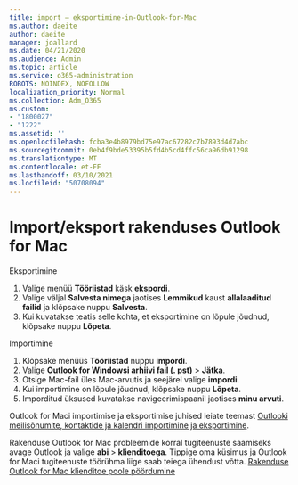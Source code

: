 ```yaml
---
title: import – eksportimine-in-Outlook-for-Mac
ms.author: daeite
author: daeite
manager: joallard
ms.date: 04/21/2020
ms.audience: Admin
ms.topic: article
ms.service: o365-administration
ROBOTS: NOINDEX, NOFOLLOW
localization_priority: Normal
ms.collection: Adm_O365
ms.custom:
- "1800027"
- "1222"
ms.assetid: ''
ms.openlocfilehash: fcba3e4b8979bd75e97ac67282c7b7893d4d7abc
ms.sourcegitcommit: 0eb4f9bde53395b5fd4b5cd4ffc56ca96db91298
ms.translationtype: MT
ms.contentlocale: et-EE
ms.lasthandoff: 03/10/2021
ms.locfileid: "50708094"
---
```

# <a name="importexport-in-outlook-for-mac"></a>Import/eksport rakenduses Outlook for Mac 

Eksportimine
1. Valige menüü **Tööriistad** käsk **ekspordi**.
2. Valige väljal **Salvesta nimega** jaotises **Lemmikud** kaust **allalaaditud failid** ja klõpsake nuppu **Salvesta**.
3. Kui kuvatakse teatis selle kohta, et eksportimine on lõpule jõudnud, klõpsake nuppu **Lõpeta**.

Importimine
1. Klõpsake menüüs **Tööriistad** nuppu **impordi**.
2. Valige **Outlook for Windowsi arhiivi fail (. pst)**  >  **Jätka**.
3. Otsige Mac-fail üles Mac-arvutis ja seejärel valige **impordi**.
4. Kui importimine on lõpule jõudnud, klõpsake nuppu **Lõpeta**.
5. Imporditud üksused kuvatakse navigeerimispaanil jaotises **minu arvuti**.

Outlook for Maci importimise ja eksportimise juhised leiate teemast [Outlooki meilisõnumite, kontaktide ja kalendri importimine ja eksportimine](https://support.office.com/article/92577192-3881-4502-b79d-c3bbada6c8ef#ID0EAACAAA=Mac). 

Rakenduse Outlook for Mac probleemide korral tugiteenuste saamiseks avage Outlook ja valige **abi**  >  **klienditoega**. Tippige oma küsimus ja Outlook for Maci tugiteenuste töörühma liige saab teiega ühendust võtta. [Rakenduse Outlook for Mac klienditoe poole pöördumine](https://support.microsoft.com/office/contact-support-within-outlook-for-mac-d0410177-8e65-4487-93f7-206a3a3d71a8)